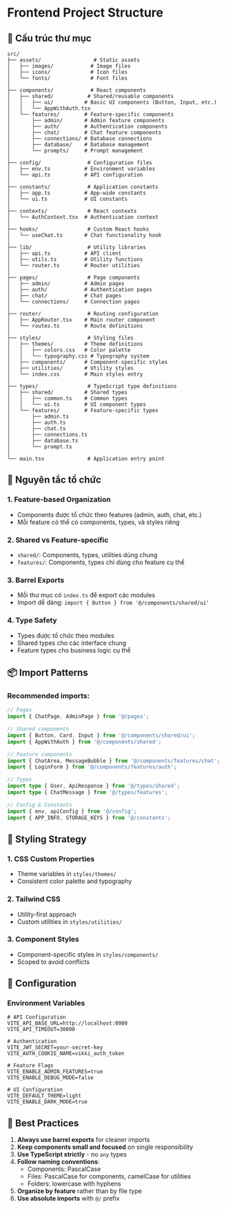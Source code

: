 # Frontend Project Structure

## 📁 Cấu trúc thư mục

```
src/
├── assets/                 # Static assets
│   ├── images/            # Image files
│   ├── icons/             # Icon files
│   └── fonts/             # Font files
│
├── components/            # React components
│   ├── shared/           # Shared/reusable components
│   │   ├── ui/          # Basic UI components (Button, Input, etc.)
│   │   └── AppWithAuth.tsx
│   └── features/        # Feature-specific components
│       ├── admin/       # Admin feature components
│       ├── auth/        # Authentication components
│       ├── chat/        # Chat feature components
│       ├── connections/ # Database connections
│       ├── database/    # Database management
│       └── prompts/     # Prompt management
│
├── config/               # Configuration files
│   ├── env.ts           # Environment variables
│   └── api.ts           # API configuration
│
├── constants/            # Application constants
│   ├── app.ts           # App-wide constants
│   └── ui.ts            # UI constants
│
├── contexts/             # React contexts
│   └── AuthContext.tsx  # Authentication context
│
├── hooks/                # Custom React hooks
│   └── useChat.ts       # Chat functionality hook
│
├── lib/                  # Utility libraries
│   ├── api.ts           # API client
│   ├── utils.ts         # Utility functions
│   └── router.ts        # Router utilities
│
├── pages/                # Page components
│   ├── admin/           # Admin pages
│   ├── auth/            # Authentication pages
│   ├── chat/            # Chat pages
│   └── connections/     # Connection pages
│
├── router/               # Routing configuration
│   ├── AppRouter.tsx    # Main router component
│   └── routes.ts        # Route definitions
│
├── styles/               # Styling files
│   ├── themes/          # Theme definitions
│   │   ├── colors.css   # Color palette
│   │   └── typography.css # Typography system
│   ├── components/      # Component-specific styles
│   ├── utilities/       # Utility styles
│   └── index.css        # Main styles entry
│
├── types/                # TypeScript type definitions
│   ├── shared/          # Shared types
│   │   ├── common.ts    # Common types
│   │   └── ui.ts        # UI component types
│   └── features/        # Feature-specific types
│       ├── admin.ts
│       ├── auth.ts
│       ├── chat.ts
│       ├── connections.ts
│       ├── database.ts
│       └── prompt.ts
│
└── main.tsx              # Application entry point
```

## 🎯 Nguyên tắc tổ chức

### 1. **Feature-based Organization**
- Components được tổ chức theo features (admin, auth, chat, etc.)
- Mỗi feature có thể có components, types, và styles riêng

### 2. **Shared vs Feature-specific**
- `shared/`: Components, types, utilities dùng chung
- `features/`: Components, types chỉ dùng cho feature cụ thể

### 3. **Barrel Exports**
- Mỗi thư mục có `index.ts` để export các modules
- Import dễ dàng: `import { Button } from '@/components/shared/ui'`

### 4. **Type Safety**
- Types được tổ chức theo modules
- Shared types cho các interface chung
- Feature types cho business logic cụ thể

## 📦 Import Patterns

### Recommended imports:
```typescript
// Pages
import { ChatPage, AdminPage } from '@/pages';

// Shared components
import { Button, Card, Input } from '@/components/shared/ui';
import { AppWithAuth } from '@/components/shared';

// Feature components
import { ChatArea, MessageBubble } from '@/components/features/chat';
import { LoginForm } from '@/components/features/auth';

// Types
import type { User, ApiResponse } from '@/types/shared';
import type { ChatMessage } from '@/types/features';

// Config & Constants
import { env, apiConfig } from '@/config';
import { APP_INFO, STORAGE_KEYS } from '@/constants';
```

## 🎨 Styling Strategy

### 1. **CSS Custom Properties**
- Theme variables in `styles/themes/`
- Consistent color palette and typography

### 2. **Tailwind CSS**
- Utility-first approach
- Custom utilities in `styles/utilities/`

### 3. **Component Styles**
- Component-specific styles in `styles/components/`
- Scoped to avoid conflicts

## 🔧 Configuration

### Environment Variables
```env
# API Configuration
VITE_API_BASE_URL=http://localhost:8000
VITE_API_TIMEOUT=30000

# Authentication
VITE_JWT_SECRET=your-secret-key
VITE_AUTH_COOKIE_NAME=vikki_auth_token

# Feature Flags
VITE_ENABLE_ADMIN_FEATURES=true
VITE_ENABLE_DEBUG_MODE=false

# UI Configuration
VITE_DEFAULT_THEME=light
VITE_ENABLE_DARK_MODE=true
```

## 🚀 Best Practices

1. **Always use barrel exports** for cleaner imports
2. **Keep components small and focused** on single responsibility
3. **Use TypeScript strictly** - no `any` types
4. **Follow naming conventions**:
   - Components: PascalCase
   - Files: PascalCase for components, camelCase for utilities
   - Folders: lowercase with hyphens
5. **Organize by feature** rather than by file type
6. **Use absolute imports** with `@/` prefix
